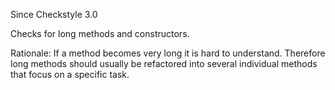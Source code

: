 Since Checkstyle 3.0

Checks for long methods and constructors.

Rationale: If a method becomes very long it is hard to understand.
Therefore long methods should usually be refactored into several
individual methods that focus on a specific task.
